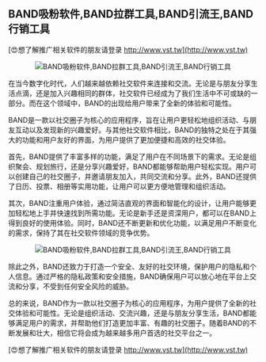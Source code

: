 ## **BAND吸粉软件,BAND拉群工具,BAND引流王,BAND行销工具**

[😍想了解推广相关软件的朋友请登录 http://www.vst.tw](http://www.vst.tw)

 <center><img src="https://vst.tw/MP4/tuiguang/png/5.png" alt="BAND吸粉软件,BAND拉群工具,BAND引流王,BAND行销工具"></center>

在当今数字化时代，人们越来越依赖社交软件来连接和交流。无论是与朋友分享生活点滴，还是加入兴趣相同的群体，社交软件已经成为了我们生活中不可或缺的一部分。而在这个领域中，BAND的出现给用户带来了全新的体验和可能性。

BAND是一款以社交圈子为核心的应用程序，旨在让用户更轻松地组织活动、与朋友互动以及发现新的兴趣爱好。与其他社交软件相比，BAND的独特之处在于其强大的功能和用户友好的界面，为用户提供了更加便捷和高效的社交体验。

首先，BAND提供了丰富多样的功能，满足了用户在不同场景下的需求。无论是组织聚会、规划旅行，还是分享兴趣爱好，BAND都能够帮助用户轻松实现。用户可以创建自己的社交圈子，并邀请朋友加入，共同交流和分享。此外，BAND还提供了日历、投票、相册等实用功能，让用户可以更方便地管理和组织活动。

其次，BAND注重用户体验，通过简洁直观的界面和智能化的设计，让用户能够更加轻松地上手并快速找到所需功能。无论是新手还是资深用户，都可以在BAND上得到良好的使用体验。同时，BAND还不断更新和优化功能，以满足用户不断变化的需求，保持了其在社交软件领域的竞争优势。

 <center><img src="https://vst.tw/MP4/tuiguang/png/2.png" alt="BAND吸粉软件,BAND拉群工具,BAND引流王,BAND行销工具"></center>

除此之外，BAND还致力于打造一个安全、友好的社交环境，保护用户的隐私和个人信息。通过严格的隐私政策和安全措施，BAND确保用户可以放心地在平台上交流和分享，不受到任何安全风险的威胁。

总的来说，BAND作为一款以社交圈子为核心的应用程序，为用户提供了全新的社交体验和可能性。无论是组织活动、交流兴趣，还是与朋友分享生活，BAND都能够满足用户的需求，并帮助他们打造更加丰富、有趣的社交圈子。随着BAND的不断发展和壮大，相信它将会成为越来越多用户首选的社交平台之一。

[😍想了解推广相关软件的朋友请登录 http://www.vst.tw](http://www.vst.tw)



